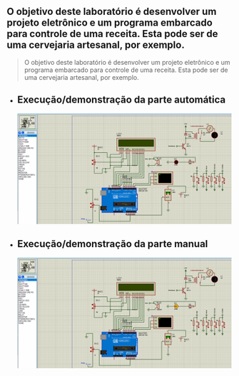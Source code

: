 ## O objetivo deste laboratório é desenvolver um projeto eletrônico e um programa embarcado para controle de uma receita. Esta pode ser de uma cervejaria artesanal, por exemplo.


> O objetivo deste laboratório é desenvolver um projeto eletrônico e um programa embarcado para
controle de uma receita. Esta pode ser de uma cervejaria artesanal, por exemplo.

+ ## Execução/demonstração da parte automática 
    ![](Automatico.gif)

+ ## Execução/demonstração da parte manual
    ![](Manual.gif)



